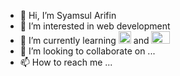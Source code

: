 - 👋 Hi, I’m Syamsul Arifin
- 👀 I’m interested in web development
- 🌱 I’m currently learning <img src="https://angular.io/assets/images/logos/angular/angular.svg" width=20 height=20> and <img src="[https://th.bing.com/th/id/OIP.WeYgPfcrDF4tShffSdVngAHaEK?pid=ImgDet&w=474&h=266&rs=1](https://th.bing.com/th/id/OIP.FBUGmSHthn1epPoWymXiCwHaEK?pid=ImgDet&w=474&h=266&rs=1)" width=30 height=20>
- 💞️ I’m looking to collaborate on ...
- 📫 How to reach me ...

<!---
arifsaqa/arifsaqa is a ✨ special ✨ repository because its `README.md` (this file) appears on your GitHub profile.
You can click the Preview link to take a look at your changes.
--->
